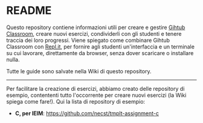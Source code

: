 # README

Questo repository contiene informazioni utili per creare e gestire [Gihtub Classroom](https://classroom.github.com/classrooms), creare nuovi esercizi, condividerli con gli studenti e tenere traccia dei loro progressi.
Viene spiegato come combinare Gihtub Classroom con [Repl.it](repl.it), per fornire agli studenti un'interfaccia e un terminale su cui lavorare, direttamente da browser, senza dover scaricare o installare nulla.

Tutte le guide sono salvate nella Wiki di questo repository.

*** 

Per facilitare la creazione di esercizi, abbiamo creato delle repository di esempio, contententi tutto l'occorrente per creare nuovi esercizi (la Wiki spiega come fare!).
Qui la lista di repository di esempio:

* **C, per IEIM**: https://github.com/necst/tmplt-assignment-c
